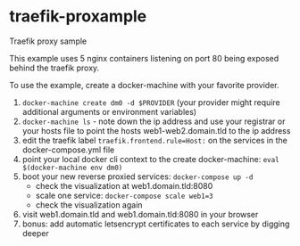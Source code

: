 # traefik-proxample

Traefik proxy sample

This example uses 5 nginx containers listening on port 80 being exposed behind
the traefik proxy.

To use the example, create a docker-machine with your favorite provider.

1.  `docker-machine create dm0 -d $PROVIDER` (your provider might require additional arguments
    or environment variables)
2.  `docker-machine ls` - note down the ip address and use your registrar or your hosts file to
    point the hosts web1-web2.domain.tld to the ip address
3.  edit the traefik label `traefik.frontend.rule=Host:` on the services in the docker-compose.yml file
4.  point your local docker cli context to the create docker-machine: `eval $(docker-machine env dm0)`
5.  boot your new reverse proxied services: `docker-compose up -d`
    - check the visualization at web1.domain.tld:8080
    - scale one service: `docker-compose scale web1=3`
    - check the visualization again
6.  visit web1.domain.tld and web1.domain.tld:8080 in your browser
7.  bonus: add automatic letsencrypt certificates to each service by digging deeper
